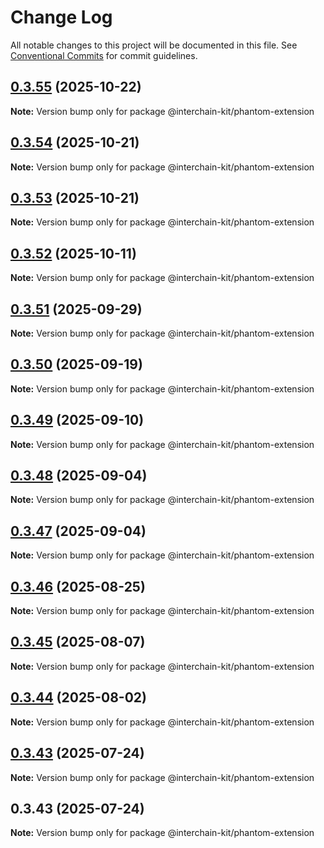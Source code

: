 # Change Log

All notable changes to this project will be documented in this file.
See [Conventional Commits](https://conventionalcommits.org) for commit guidelines.

## [0.3.55](https://github.com/interchain-kit/phantom-extension/compare/@interchain-kit/phantom-extension@0.3.54...@interchain-kit/phantom-extension@0.3.55) (2025-10-22)

**Note:** Version bump only for package @interchain-kit/phantom-extension

## [0.3.54](https://github.com/interchain-kit/phantom-extension/compare/@interchain-kit/phantom-extension@0.3.53...@interchain-kit/phantom-extension@0.3.54) (2025-10-21)

**Note:** Version bump only for package @interchain-kit/phantom-extension

## [0.3.53](https://github.com/interchain-kit/phantom-extension/compare/@interchain-kit/phantom-extension@0.3.52...@interchain-kit/phantom-extension@0.3.53) (2025-10-21)

**Note:** Version bump only for package @interchain-kit/phantom-extension

## [0.3.52](https://github.com/interchain-kit/phantom-extension/compare/@interchain-kit/phantom-extension@0.3.51...@interchain-kit/phantom-extension@0.3.52) (2025-10-11)

**Note:** Version bump only for package @interchain-kit/phantom-extension

## [0.3.51](https://github.com/interchain-kit/phantom-extension/compare/@interchain-kit/phantom-extension@0.3.50...@interchain-kit/phantom-extension@0.3.51) (2025-09-29)

**Note:** Version bump only for package @interchain-kit/phantom-extension

## [0.3.50](https://github.com/interchain-kit/phantom-extension/compare/@interchain-kit/phantom-extension@0.3.49...@interchain-kit/phantom-extension@0.3.50) (2025-09-19)

**Note:** Version bump only for package @interchain-kit/phantom-extension

## [0.3.49](https://github.com/interchain-kit/phantom-extension/compare/@interchain-kit/phantom-extension@0.3.48...@interchain-kit/phantom-extension@0.3.49) (2025-09-10)

**Note:** Version bump only for package @interchain-kit/phantom-extension

## [0.3.48](https://github.com/interchain-kit/phantom-extension/compare/@interchain-kit/phantom-extension@0.3.47...@interchain-kit/phantom-extension@0.3.48) (2025-09-04)

**Note:** Version bump only for package @interchain-kit/phantom-extension

## [0.3.47](https://github.com/interchain-kit/phantom-extension/compare/@interchain-kit/phantom-extension@0.3.46...@interchain-kit/phantom-extension@0.3.47) (2025-09-04)

**Note:** Version bump only for package @interchain-kit/phantom-extension

## [0.3.46](https://github.com/interchain-kit/phantom-extension/compare/@interchain-kit/phantom-extension@0.3.45...@interchain-kit/phantom-extension@0.3.46) (2025-08-25)

**Note:** Version bump only for package @interchain-kit/phantom-extension

## [0.3.45](https://github.com/interchain-kit/phantom-extension/compare/@interchain-kit/phantom-extension@0.3.44...@interchain-kit/phantom-extension@0.3.45) (2025-08-07)

**Note:** Version bump only for package @interchain-kit/phantom-extension

## [0.3.44](https://github.com/interchain-kit/phantom-extension/compare/@interchain-kit/phantom-extension@0.3.43...@interchain-kit/phantom-extension@0.3.44) (2025-08-02)

**Note:** Version bump only for package @interchain-kit/phantom-extension

## [0.3.43](https://github.com/interchain-kit/phantom-extension/compare/@interchain-kit/phantom-extension@0.3.43...@interchain-kit/phantom-extension@0.3.43) (2025-07-24)

**Note:** Version bump only for package @interchain-kit/phantom-extension

## 0.3.43 (2025-07-24)

**Note:** Version bump only for package @interchain-kit/phantom-extension
